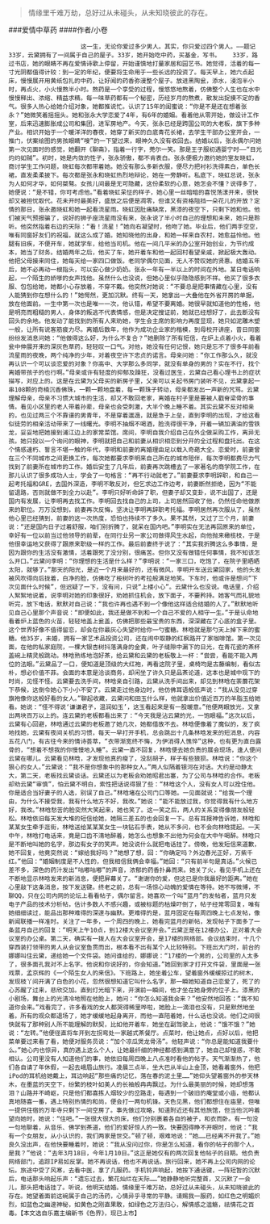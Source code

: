 > 情缘里千难万劫，总好过从未碰头，从未知晓彼此的存在。

###爱情中草药
####作者/小卷

						这一生，无论你爱过多少男人。其实，你只爱过四个男人。——题记33岁，云黛拥有了一间属于自己的屋子。33岁，她开始吃中药，买基金，写书。​​　　33岁，路过书店，她的眼睛不再在爱情诗歌上停留，开始谨慎地打量家居和园艺书。​​她觉得，活着的每一寸光阴都值得计较：到一定的年纪，便要将生命用于一些长远的投资了。每天早上，她六点起床，慢慢展开用黄纸包扎的中药，让好闻的药香弥漫整个屋子。放进黑陶瓮，添水，浸泡半小时，再点火，小火慢熬半小时。熬药是一个享受的过程，慢悠悠地熬着，仿佛整个人生也在水中慢慢释出、浓缩、精益求精。每一味草药都有一个秘密，历经岁月的熬煮，散发出捉摸不定的香气。很多人热心给她介绍对象，她都推说忙。认识了15年的闺蜜说：“你是不是还在想着张永？”她微笑着摇摇头。她和张永大学恋爱了4年，有6年的婚姻。看着他从零开始，做设计工作室，后来迅速膨胀成公司和集团，进军房地产。今天，张永已经是跨国公司的大老板，旗下多种产业。相识开始于一个暖洋洋的春夜，她穿了新买的白底青花长裙，去学生干部办公室开会，一推门，伏案绘图的男孩眼睛“嗖”的一下望过来，眼神久久没有收回去。结婚以后，张永偶尔问她第一次见面时的感觉，她翻开《聊斋》，指着一行字，莞尔一笑。那是王子服初遇婴宁时——“目光灼灼如贼”。初时，她是内敛的性子，张永骄傲，都不肯表白。张永便极力邀约她的室友晓虹，商讨学生工作问题，晓虹每次都带着她。她没有那么多新衣服，便尽力把衬衫洗得素白，单色长裙，直发柔柔披下。每次都是张永和晓虹热烈地辩论，她在一旁静听。私底下，晓虹总说，张永为人如何才华，如何桀骜。女孩儿间最是无可隐藏，这份柔软的心意，她怎会不懂？说得多了，她便说：“是不错，你可考虑他。”看着晓虹呆怔的样子，她心里一丝暗暗的喜悦荡漾开来，很快却又被担忧取代。花未开时最美好，盛放之后便是凋零，但谁又有资格阻挡一朵花儿的开放？定情的那日，张永邀晓虹和她一起看流星雨。晓虹因肚痛缺席，黑漆的夜空下，只剩下她和他。他们被天气预报骗了，说好的狮子座流星雨没有来，张永说了半小时自己的理想和未来，她只是聆听。他突然指着右边的天际：“看！流星！”她向右凝望时，他吻了她。毕业后，他们两手空空，唯有同窗好友们的祝福，就这么成了婚。她知晓他的出身，和她一样来自农村，她愈益怜他。他腿有旧疾，不便开车，她就学车，给他当司机。他在一间几平米的办公室开始创业，为节约成本，她当了财务。结婚两年之后，他买了车，她开着车和他一起回村看望亲戚，掀起极大轰动。他把父母接来同住，她每天给一家四口做饭。老同学偶尔见面，无人不赞叹她的贤惠。结婚五年后，她不必再动一根指头，可以安心做少奶奶。张永一年有一半以上的时间在外地。某日电话响起，一个陌生的娇嗲的女声找他。虽然什么也没说，但她心里似乎隐隐感到不祥。他买了很多衣服、包包给她，她都小心存放着，不穿不戴。他突然对她说：“不要总是把事情藏在心里，没有人能猜到你在想什么的！”她愕然，更加沉默。终有一天，她拿出一大叠他在外省开房的单据，放在他面前。一生中第一次也是唯一一次，他认错，希望不要离婚。她很早就知道他的性格，他是明亮而粗糙的男人，身体的叛逃不代表情感，但是决定搜证前，她就已经想好了，此去断没有回头的余地。他发动了能找到的所有人来劝她，学生会主席的影响力再度显现，她只如泥雕木塑一般，让所有说客筋疲力尽。离婚后数年，他作为成功企业家的楷模，到母校开讲座，昔日同窗纷纷发消息问她：“他做得这么好，为什么不复合？”她删除了所有短信，在炉上点着小火，看着瓮中伸展开来的深灰色草药，轻轻叹一口气。对他，她没有任何记恨，她只是忘不了很多年前看流星雨的夜晚，两个纯净的少年，对着夜空许下忠贞的诺言。母亲问她：“你工作那么久，就没再认识一个可以谈恋爱的对象？你高中、大学那么多同学，就没有单身的男的？实在不行，找个离婚带孩子的也行啊。”母亲或许有轻度的抑郁及躁狂，没看过医生，云黛自己看心理书上的症状描写，对应上的。这是在云黛为父母买的新房子里，父亲可以关起书房门装听不见，云黛拿起一串108颗的奇楠沉香佛珠，一颗一颗地盘着，每一颗珠子转动，母亲都发出一声新的咒骂。云黛理解母亲，母亲不习惯大城市的生活，却又不敢回老家，离婚在村子里是要被人戳脊梁骨的事情。看见小区里的老人带着孙辈，母亲也会受刺激，大半个晚上睡不着。其实云黛不反对相亲的，也见过两三个不靠谱的男青年，不是穿着邋遢，就是急于上垒，直到李明的出现，才给这看似徒劳的相亲活动带来了一线曙光。李明不抽烟不喝酒，脸洗得很干净，开着一辆加满油的雪铁龙，妥妥地把她接到浦江边上的家常菜馆。席间，李明自我介绍自己在外企做采购工作，离异无孩。她只投以一个询问的眼神，李明就把自己和前妻从相识相恋到分开的全过程和盘托出。在这个情感速朽、誓言不堪一触的年代，李明和前妻的离婚理由足以载入奇葩大全。恋爱时，前妻曾在三个不同城市之间更换工作，每次她都要求李明来自己所在的城市陪伴，每次李明都费尽力气找到了前妻所在城市的工作。婚后安生了几年后，前妻再次跳槽去了一家著名的商学院工作，在那儿认识了很多成功人士，学会了一句格言：“再不行动就老了。”前妻要求李明辞职，和自己一起考托福和GRE，去国外深造，李明不敢反对，但乞求边工作边考，前妻断然拒绝，因为“不能留退路，否则就做不到全力以赴”。李明只好听命辞了职，但妻子却又变卦，说不出国了，还是国内有发展，让李明再去找工作。李明回去找自己的上司，上司居然回收了他，仍然任命他做原来的职位。万万没想到，前妻再次反悔，坚决让李明再辞职考托福。李明居然再次服从了，虽然他心里已经猜到，前妻的这一次热度，恐怕也持续不了多久。果不其然，又过了三个月，前妻说：“还是国内日子过着舒服，咱们别折腾了，就呆在国内吧。”李明实在无法再回原来的单位，幸好有一位以前当过他领导的前辈，在同行业另一家公司做得风生水起，向他抛来橄榄枝，于是他很幸运地又获得了跟原来职级一样的工作。最后前妻终于说了：“其实我折腾这么多事情，是因为跟你的生活没有激情，活着跟死了没分别，很痛苦。但你又没有做错任何事情，我不知该怎么开口。”云黛问李明：“你理想的生活是什么样？”李明说：“一家三口，吃饱了，在院子里晒晒太阳，就够了。”那天的阳光，是近一个月来最好的，还有微风，李明开车送云黛回家，他的头发被风吹得向后拢着，白净的脸，仿佛吃了桉树叶的考拉般满足地笑。下车时，他或许是想问“下次见面什么时候”，但迟疑了一下，没有问，只说“上楼小心”。云黛什么也没说。电话里，介绍人絮絮地说着，说李明对她的印象很好，劝她抓住机会，放下面子，不要矜持。她客气而礼貌地听完，放下电话，默默对自己说：“我也许再也遇不到一个像他这样适合结婚的人了。”默默地听见自己心里那个声音说：“即便如此，我还是做不到和一个自己不爱的人相守一生。”于是认命地看着炉上蓝色的火苗，轻轻地盖上瓮盖，仿佛把那些最宝贵的东西，深深藏在了心底的盒子里。这个世界好像不值得留恋，却会在你最灰心失望时给你一勺蜜糖。林晗就是那勺天上掉下来的蜜糖。他35岁，未婚，拥有一家艺术品投资公司，还在闹中取静的红枫路开了家咖啡馆。第一次见面，在他的私家庭院，一棵大银杏树抖落满身的金黄，叶子缝隙中漏下的日光，在青花瓷的茶杯盖碗上精灵般跳动。林晗熟练地泡好茶，给云黛和云黛的老板敬上一杯：“尝尝，看能不能入两位的法眼。”云黛品了一口，便知道是顶级的大红袍，再看这院子里，桌椅均是古藤编制，看似古朴，想必价值不菲。会面的本意是洽谈商务，却闲坐了许久只是品茶论道，这本也是城中现下的时尚，见怪不怪。云黛要去洗手间，林晗亲自引路，云黛从洗手间出来，却见到林晗在荼蘼花架下恭候，这倒令她心下小小不安了。云黛走过他身边时，他仿佛耳语般低声说：“我从没见过穿旗袍像你这般好看的女人。”聊起收藏，云黛问和田玉什么样，他就拿出价值近百万的羊脂玉给她看。她说：“怪不得说‘谦谦君子，温润如玉’，这玉看起来是有一股暖意。”他便两眼放光，又拿出两块百万以上的。连云黛的老板都看出来了：“今天我是沾云黛的光，一饱眼福。”这次以后，云黛有心回避，林晗通过云黛的老板邀了她几次，她都借故不去。林晗便像着了魔似的，发了疯地找她，云黛有夜间关机的习惯，每天一早打开手机，总会跳出十几条林晗发来的短消息，内容五花八门，有古往今来的情诗荟萃，“衣带渐宽终不悔，为伊消得人憔悴”这种，也有更为直白露骨的，“想着不想我的你慢慢地入睡”。云黛一直不回复，林晗便去她负责的展会现场，逢人便问云黛在哪儿。云黛看见林晗，才发现他真的瘦了，没刮胡子，样子有些狼狈。林晗说：“你这个狠心的女人。”云黛说：“我不是你想象中的那种女人。”两人似隔着银河在对话。大约是动静太大，第二天，老板找云黛谈话。云黛还以为老板会劝她昭君出塞，为了公司与林晗的合作。老板却劝云黛“审慎”，怕云黛不明白，索性把话说得狠了些：“林晗这个人，没有女人可以拴住他。你是适合当好妻子的人选，别误了自己。”林晗堵在公司门口等她。一见面就说：“给我一个理由，为什么不接受我，我有什么地方不好，我改。”她说：“能不能放过我，你觉得我有什么地方好，我改。”林晗愁苦的脸突然大笑起来，她也笑了。这一笑之后，两人的关系变得像朋友般轻松。林晗依旧每天发大堆的短信给她，她隔三差五的也会回复一下。总有耳报神告诉她，林晗和某某女生牵手逛街，林晗送给某某某女生一块钻石手表，她从不多问，也不会向林晗提起。一天中午，林晗打电话来，竟是口齿不清地醉着，她怎么也想象不出他为何会在大中午喝醉。林晗只是不断地叫她的名字，那边有女子的笑声。她没说什么就把电话挂了。傍晚，他发短信来道歉，她不回复，他竟突然说：“嫁给我好吗？”她想了想，回：“你确定吗？外边春光正好，万紫千红。”他回：“婚姻制度是不人性的，但我相信我俩会幸福。”她回：“只有前半句是真话。”火候已差不多，深色的药汁发出“咕嘟咕嘟”的声音，浓郁的药香扑鼻而来。她关了火，看见手机上还在不断地显示林晗发来的新消息，便把屏幕关了。“谢谢你的爱，但这已是你我最好的距离。”她在心里敲下这条消息，按下发送键。终老之前，总有一场惊心动魄的爱情在等待。她不写微博，不聊QQ，只在公司内网的论坛上看看帖子，偶尔留言。她喜欢一个叫“蓝月”的发帖者，蓝月只发电子产品的技术分析帖，估计多数人不感兴趣，或被标题的枯燥吓倒了，帖子经常零回复，唯有她细细读过，能品出那种难得的深邃与幽默。更难得的是，蓝月固定在每周四晚上七点发帖，像新闻联播一样准时。关注了一年多，一个周四的晚上，她看完蓝月的新帖，发现帖子下面多了一条蓝月自己的回复：“明天上午10点，到12楼大会议室开会。”云黛正是在12楼办公，正对着大会议室的办公桌。第二天，确实有一拨人在大会议室开会，是17楼的网络部。会议结束时，十几个穿西装打领带的男人从会议室鱼贯而出，根本看不出有某个人比较特别。下班出大门时，前台的娜娜叫住云黛，递给她一个文件袋。她问谁给的，娜娜说：“17楼的一个男的，公司里的人太多了，很多面孔我对不上名字。他说和你说好的，你会知道。”她回到家才打开文件袋，里面是一张戏票，孟京辉的《一个陌生女人的来信》。下班路上，她坐着公车，望着窗外缓缓掠过的树木，发现枝丫间开满了白色的小花，忽然很想知道它叫什么名字，那一瞬她知道自己恋爱了，死了的心苏醒了过来，悲欣交加。直到灯光暗下来，开演前一瞬间，他才坐在她身旁的位子上。漆黑的小剧场，舞台上的光清冷地照在他脸上，她问：“你怎么知道我会来？”他安然地回答：“我不知道你会来。”戏看完了，许多看戏的女人都哭得稀里哗啦，她脸上一滴泪也没有，只是默然地坐着。所有的观众都退场了，她才缓缓地起身离开，而他一直陪着她，什么话也没说。他们之间很快就有了那种别人所不能理解的默契，比如他开着车，她坐在副驾驶上，他说：“饿不饿？”她说：“左转。”他便径直将车开到左拐弯处一家越式茶餐厅。点菜时，他让她点，点好以后，他把菜单要过来看了看，她便对服务员说：“加个凉瓜煲龙骨汤”。他轻声说：“你总是能知道我要什么。”她心内也惊异，真的遇上这么个人，让她最纤细的神经都感到满意了，她自己却惶惑，不敢相认。公司里没有人知道他们的事，她依旧每周四晚上八点准时看他的帖子。天气渐渐热了，他们各自请了年休假，一起去峨眉山旅行。凌晨三点半，坐大巴从半山上金顶，她看着窗外，他把iPod的耳机给她戴上，耳边响起“那些痛的记忆，落在春的泥土里……”她仰头望着窗外的参天林木，在墨蓝的天空下，纷繁的枝叶如美人的长袖般冉冉飘过。为什么最美丽的时候，她却想落泪？山路并不崎岖，只是他们都喜拣人烟较少的岔路走，每遇到一个破旧的庵堂或小庙，他都认真地随喜一番，遇上特别热情的和尚，便会打一两句机锋。天色见黑，他们都想住在庙里，但唯一提供住宿的万年寺只剩下一间空房了。事先做过攻略，知道附近还有其他旅馆，但当他沉吟着望向她时，她说：“住吧。”一张很大很大的床，他们分别裹着各自的被子，和衣而卧。有一句没一句地聊着，从音乐、佛学到茶道，他们的爱好惊人的一致。快要困得睁不开眼时，他说：“我有一个女朋友，从小认识的，我们两家是世交。”顿了顿，艰难地说：“她……已经离不开我了。”她良久没出声，在他快要睡着时，她说：“我从没问过你，你是怎么知道，看你的帖子的那个人，是我？”他说：“去年3月18日，今年1月10日。”这正是她仅有的两次回复他帖子的日期。他负责网络部门，追踪IP易如反掌。她不再说话，他也不再说话。旅行回来，她不再上公司内网的论坛。旅途中受了风寒，去看中医，拿了几服药。手机铃声响起，她按下通话键，一阵短暂的沉默后，电话那头响起乐声：“遗忘过去，繁花灿烂在天际……”她静静地听完整首，又沉默了一会儿，那头把电话挂了。听说，他明天结婚。情缘里千难万劫，总好过从未碰头，从未知晓彼此的存在。她望着面前这碗属于自己的汤药，心情异乎寻常的平静。请赐我一服药，如红色之明媚炽烈，如蓝色之幽邃神秘，如黄色之刚直果敢，如绿色之万法归心，解情感之滥觞，祛情花之百毒。【本文选自乐嘉主编新书《色界》，现已上市】			  		